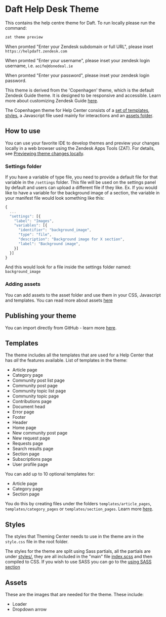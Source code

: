 # Daft Help Desk Theme

This contains the help centre theme for Daft. To run locally please run the command:

```bash
zat theme preview
```

When promted "Enter your Zendesk subdomain or full URL", please inset `https://helpdaft.zendesk.com`

When promted "Enter your username", please inset your zendesk login username, i.e. `aoife@donedeal.ie`

When promted "Enter your password", please inset your zendesk login password.

This theme is derived from the 'Copenhagen' theme, which is the default Zendesk Guide theme. It is designed to be responsive and accessible.
Learn more about customizing Zendesk Guide [here](https://support.zendesk.com/hc/en-us/sections/206670747).

The Copenhagen theme for Help Center consists of a [set of templates](#templates), [styles](#styles), a Javascript file used mainly for interactions and an [assets folder](#assets).

## How to use

You can use your favorite IDE to develop themes and preview your changes locally in a web browser using the Zendesk Apps Tools (ZAT). For details, see [Previewing theme changes locally](https://support.zendesk.com/hc/en-us/articles/115014810447).

### Settings folder

If you have a variable of type file, you need to provide a default file for that variable in the `/settings` folder. This file will be used on the settings panel by default and users can upload a different file if they like.
Ex.
If you would like to have a variable for the background image of a section, the variable in your manifest file would look something like this:

```js
{
  ...
  "settings": [{
    "label": "Images",
    "variables": [{
      "identifier": "background_image",
      "type": "file",
      "description": "Background image for X section",
      "label": "Background image",
    }]
  }]
}

```

And this would look for a file inside the settings folder named: `background_image`

### Adding assets

You can add assets to the asset folder and use them in your CSS, Javascript and templates.
You can read more about assets [here](https://support.zendesk.com/hc/en-us/articles/115012399428)

## Publishing your theme

You can import directly from GitHub - learn more [here](https://support.zendesk.com/hc/en-us/community/posts/360004400007).

## Templates

The theme includes all the templates that are used for a Help Center that has _all_ the features available.
List of templates in the theme:

- Article page
- Category page
- Community post list page
- Community post page
- Community topic list page
- Community topic page
- Contributions page
- Document head
- Error page
- Footer
- Header
- Home page
- New community post page
- New request page
- Requests page
- Search results page
- Section page
- Subscriptions page
- User profile page

You can add up to 10 optional templates for:

- Article page
- Category page
- Section page

You do this by creating files under the folders `templates/article_pages`, `templates/category_pages` or `templates/section_pages`.
Learn more [here](https://support.zendesk.com/hc/en-us/articles/360001948367).

## Styles

The styles that Theming Center needs to use in the theme are in the `style.css` file in the root folder.

The styles for the theme are split using Sass partials, all the partials are under [styles/](/blob/master/styles/), they are all included in the "main" file [index.scss](/blob/master/styles/index.scss) and then compiled to CSS.
If you wish to use SASS you can go to the [using SASS section](#using-sass)

## Assets

These are the images that are needed for the theme.
These include:

- Loader
- Dropdown arrow
